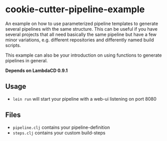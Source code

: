 # cookie-cutter-pipeline-example

An example on how to use parameterized pipeline templates to generate several
pipelines with the same structure. This can be useful if you have several
projects that all need basically the same pipeline but have a few minor
variations, e.g. different repositories and differently named build scripts.

This example can also be your introduction on using functions to generate
pipelines in general.

**Depends on LambdaCD 0.9.1**

## Usage

* `lein run` will start your pipeline with a web-ui listening on port 8080

## Files

* `pipeline.clj` contains your pipeline-definition
* `steps.clj` contains your custom build-steps
